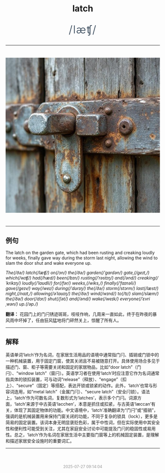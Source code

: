 <div align="center">

# latch

<div style="margin: 30px 0;">
<h1 style="font-size: 2.5em; font-weight: 300; letter-spacing: 2px; margin: 0; color: #2c3e50;">
/læʧ/
</h1>
</div>

</div>

---

<div align="center" style="margin: 40px 0;">

![latch](images/latch.png)

</div>

---

## 例句

The latch on the garden gate, which had been rusting and creaking loudly for weeks, finally gave way during the storm last night, allowing the wind to slam the door shut and wake everyone up.

*The(/ðə/) latch(/læʧ/) on(/ɔn/) the(/ðə/) garden(/ˈgɑrdən/) gate,(/geɪt,/) which(/wɪʧ/) had(/hæd/) been(/bɪn/) rusting(/ˈrəstɪŋ/) and(/ənd/) creaking(/ˈkrikɪŋ/) loudly(/ˈlaʊdli/) for(/fər/) weeks,(/wiks,/) finally(/ˈfaɪnəli/) gave(/geɪv/) way(/weɪ/) during(/ˈdʊrɪŋ/) the(/ðə/) storm(/stɔrm/) last(/læst/) night,(/naɪt,/) allowing(/əˈlaʊɪŋ/) the(/ðə/) wind(/wɪnd/) to(/tɪ/) slam(/slæm/) the(/ðə/) door(/dɔr/) shut(/ʃət/) and(/ənd/) wake(/weɪk/) everyone(/ˈɛvriˌwən/) up.(/əp./)*

**翻译：** 花园门上的门闩锈迹斑斑，吱吱作响，几周来一直如此，终于在昨夜的暴风雨中坏掉了，任由狂风猛地将门砰然关上，惊醒了所有人。

---

## 解释

英语单词‘latch’作为名词，在家居生活用品的语境中通常指门闩、插销或门锁中的一种机械装置，用于固定门窗，使其关闭且不易被随意打开。具体使用场合多见于描述门、窗、柜子等需要关闭和固定的家居物品，比如“door latch”（门闩）、“window latch”（窗闩）。英语学习者在使用‘latch’时应注意它作为名词通常指具体的锁扣装置，可与动词“release”（释放）、“engage”（扣上）、“secure”（固定）等搭配，表达开锁或锁紧的动作。此外，‘latch’也常与形容词连用，如“metal latch”（金属门闩）、“secure latch”（安全闩锁）。语法上，‘latch’作为可数名词，复数形式为‘latches’，表示多个门闩。词源方面，‘latch’来源于中古英语‘lacchen’，本意是抓住或扣紧，与古英语‘læccan’有关，体现了其固定物体的功能。中文语境中，‘latch’准确翻译为“门闩”或“插销”，强调的是机械装置用来保持门窗关闭的功能，不同于复杂的锁具（lock），更多是简易的固定装置。该词本身无明显褒贬色彩，属于中性词，但在实际使用中其安全性和便利性可能受到关注，尤其在家庭安全讨论中可能提及门闩的稳固性或易用性。总之，‘latch’作为名词在家居生活中主要指门窗等上的机械固定装置，是理解和描述家居安全设施时的重要词汇。


---

<div align="center" style="margin-top: 50px;">
<small style="color: #999; font-size: 0.9em;">2025-07-27 09:14:04</small>
</div>
